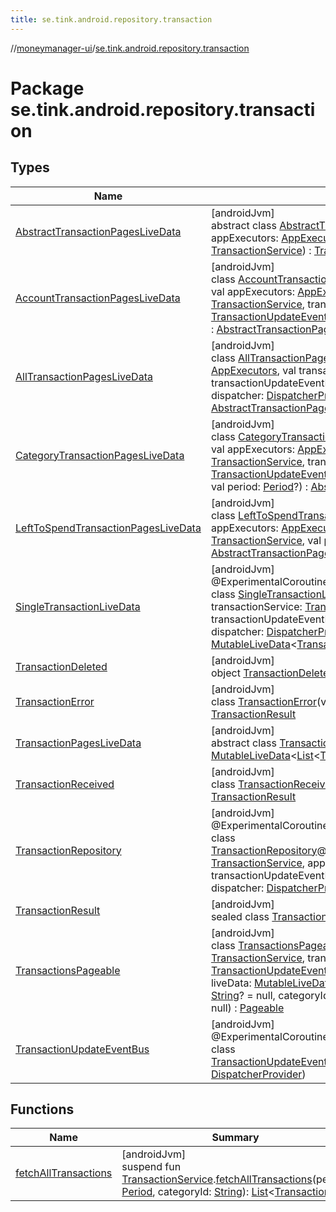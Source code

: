 ```yaml
---
title: se.tink.android.repository.transaction
---
```

//[moneymanager-ui](../../index.html)/[se.tink.android.repository.transaction](index.html)



# Package se.tink.android.repository.transaction



## Types


| Name | Summary |
|---|---|
| [AbstractTransactionPagesLiveData](-abstract-transaction-pages-live-data/index.html) | [androidJvm]<br>abstract class [AbstractTransactionPagesLiveData](-abstract-transaction-pages-live-data/index.html)(val appExecutors: [AppExecutors](../se.tink.android/-app-executors/index.html), val transactionService: [TransactionService](../com.tink.service.transaction/-transaction-service/index.html)) : [TransactionPagesLiveData](-transaction-pages-live-data/index.html) |
| [AccountTransactionPagesLiveData](-account-transaction-pages-live-data/index.html) | [androidJvm]<br>class [AccountTransactionPagesLiveData](-account-transaction-pages-live-data/index.html)(accountId: [String](https://kotlinlang.org/api/latest/jvm/stdlib/kotlin/-string/index.html), val appExecutors: [AppExecutors](../se.tink.android/-app-executors/index.html), val transactionService: [TransactionService](../com.tink.service.transaction/-transaction-service/index.html), transactionUpdateEventBus: [TransactionUpdateEventBus](-transaction-update-event-bus/index.html), dispatcher: [DispatcherProvider](../com.tink.service.util/-dispatcher-provider/index.html)) : [AbstractTransactionPagesLiveData](-abstract-transaction-pages-live-data/index.html) |
| [AllTransactionPagesLiveData](-all-transaction-pages-live-data/index.html) | [androidJvm]<br>class [AllTransactionPagesLiveData](-all-transaction-pages-live-data/index.html)(val appExecutors: [AppExecutors](../se.tink.android/-app-executors/index.html), val transactionService: [TransactionService](../com.tink.service.transaction/-transaction-service/index.html), transactionUpdateEventBus: [TransactionUpdateEventBus](-transaction-update-event-bus/index.html), dispatcher: [DispatcherProvider](../com.tink.service.util/-dispatcher-provider/index.html)) : [AbstractTransactionPagesLiveData](-abstract-transaction-pages-live-data/index.html) |
| [CategoryTransactionPagesLiveData](-category-transaction-pages-live-data/index.html) | [androidJvm]<br>class [CategoryTransactionPagesLiveData](-category-transaction-pages-live-data/index.html)(categoryId: [String](https://kotlinlang.org/api/latest/jvm/stdlib/kotlin/-string/index.html), val appExecutors: [AppExecutors](../se.tink.android/-app-executors/index.html), val transactionService: [TransactionService](../com.tink.service.transaction/-transaction-service/index.html), transactionUpdateEventBus: [TransactionUpdateEventBus](-transaction-update-event-bus/index.html), dispatcher: [DispatcherProvider](../com.tink.service.util/-dispatcher-provider/index.html), val period: [Period](../com.tink.model.time/-period/index.html)?) : [AbstractTransactionPagesLiveData](-abstract-transaction-pages-live-data/index.html) |
| [LeftToSpendTransactionPagesLiveData](-left-to-spend-transaction-pages-live-data/index.html) | [androidJvm]<br>class [LeftToSpendTransactionPagesLiveData](-left-to-spend-transaction-pages-live-data/index.html)(val appExecutors: [AppExecutors](../se.tink.android/-app-executors/index.html), val transactionService: [TransactionService](../com.tink.service.transaction/-transaction-service/index.html), val period: [Period](../com.tink.model.time/-period/index.html)?) : [AbstractTransactionPagesLiveData](-abstract-transaction-pages-live-data/index.html) |
| [SingleTransactionLiveData](-single-transaction-live-data/index.html) | [androidJvm]<br>@ExperimentalCoroutinesApi<br>class [SingleTransactionLiveData](-single-transaction-live-data/index.html)(transactionId: [String](https://kotlinlang.org/api/latest/jvm/stdlib/kotlin/-string/index.html), val transactionService: [TransactionService](../com.tink.service.transaction/-transaction-service/index.html), val transactionUpdateEventBus: [TransactionUpdateEventBus](-transaction-update-event-bus/index.html), dispatcher: [DispatcherProvider](../com.tink.service.util/-dispatcher-provider/index.html)) : [MutableLiveData](https://developer.android.com/reference/kotlin/androidx/lifecycle/MutableLiveData.html)&lt;[TransactionResult](-transaction-result/index.html)&gt; |
| [TransactionDeleted](-transaction-deleted/index.html) | [androidJvm]<br>object [TransactionDeleted](-transaction-deleted/index.html) : [TransactionResult](-transaction-result/index.html) |
| [TransactionError](-transaction-error/index.html) | [androidJvm]<br>class [TransactionError](-transaction-error/index.html)(val error: [TinkNetworkError](../se.tink.android.repository/-tink-network-error/index.html)) : [TransactionResult](-transaction-result/index.html) |
| [TransactionPagesLiveData](-transaction-pages-live-data/index.html) | [androidJvm]<br>abstract class [TransactionPagesLiveData](-transaction-pages-live-data/index.html) : [MutableLiveData](https://developer.android.com/reference/kotlin/androidx/lifecycle/MutableLiveData.html)&lt;[List](https://kotlinlang.org/api/latest/jvm/stdlib/kotlin.collections/-list/index.html)&lt;[Transaction](../com.tink.model.transaction/-transaction/index.html)&gt;&gt; |
| [TransactionReceived](-transaction-received/index.html) | [androidJvm]<br>class [TransactionReceived](-transaction-received/index.html)(val transaction: [Transaction](../com.tink.model.transaction/-transaction/index.html)) : [TransactionResult](-transaction-result/index.html) |
| [TransactionRepository](-transaction-repository/index.html) | [androidJvm]<br>@ExperimentalCoroutinesApi<br>class [TransactionRepository](-transaction-repository/index.html)@Injectconstructor(transactionService: [TransactionService](../com.tink.service.transaction/-transaction-service/index.html), appExecutors: [AppExecutors](../se.tink.android/-app-executors/index.html), transactionUpdateEventBus: [TransactionUpdateEventBus](-transaction-update-event-bus/index.html), dispatcher: [DispatcherProvider](../com.tink.service.util/-dispatcher-provider/index.html)) |
| [TransactionResult](-transaction-result/index.html) | [androidJvm]<br>sealed class [TransactionResult](-transaction-result/index.html) |
| [TransactionsPageable](-transactions-pageable/index.html) | [androidJvm]<br>class [TransactionsPageable](-transactions-pageable/index.html)(transactionService: [TransactionService](../com.tink.service.transaction/-transaction-service/index.html), transactionUpdateEventBus: [TransactionUpdateEventBus](-transaction-update-event-bus/index.html), dispatcher: [DispatcherProvider](../com.tink.service.util/-dispatcher-provider/index.html), liveData: [MutableLiveData](https://developer.android.com/reference/kotlin/androidx/lifecycle/MutableLiveData.html)&lt;[List](https://kotlinlang.org/api/latest/jvm/stdlib/kotlin.collections/-list/index.html)&lt;[Transaction](../com.tink.model.transaction/-transaction/index.html)&gt;&gt;, accountId: [String](https://kotlinlang.org/api/latest/jvm/stdlib/kotlin/-string/index.html)? = null, categoryId: [String](https://kotlinlang.org/api/latest/jvm/stdlib/kotlin/-string/index.html)? = null, period: [Period](../com.tink.model.time/-period/index.html)? = null) : [Pageable](../com.tink.service.transaction/-pageable/index.html) |
| [TransactionUpdateEventBus](-transaction-update-event-bus/index.html) | [androidJvm]<br>@ExperimentalCoroutinesApi<br>class [TransactionUpdateEventBus](-transaction-update-event-bus/index.html)@Injectconstructor(dispatcher: [DispatcherProvider](../com.tink.service.util/-dispatcher-provider/index.html)) |


## Functions


| Name | Summary |
|---|---|
| [fetchAllTransactions](fetch-all-transactions.html) | [androidJvm]<br>suspend fun [TransactionService](../com.tink.service.transaction/-transaction-service/index.html).[fetchAllTransactions](fetch-all-transactions.html)(period: [Period](../com.tink.model.time/-period/index.html), categoryId: [String](https://kotlinlang.org/api/latest/jvm/stdlib/kotlin/-string/index.html)): [List](https://kotlinlang.org/api/latest/jvm/stdlib/kotlin.collections/-list/index.html)&lt;[Transaction](../com.tink.model.transaction/-transaction/index.html)&gt; |


